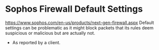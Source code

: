 # Sophos Firewall Default Settings

https://www.sophos.com/en-us/products/next-gen-firewall.aspx
Default settings can be problematic as it might block packets that its rules
deem suspicious or malicious but are actually not. 

* As reported by a client.
